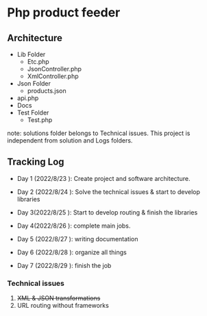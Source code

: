 # Php product feeder

## Architecture

* Lib Folder
  * Etc.php
  * JsonController.php
  * XmlController.php
* Json Folder
  * products.json
* api.php
* Docs
* Test Folder
  * Test.php


note: solutions folder belongs to  Technical issues. This project is independent from solution and Logs folders.

## Tracking Log

* Day 1 (2022/8/23 ): Create project and software architecture. 
* Day 2 (2022/8/24 ): Solve the technical issues & start to develop libraries

* Day 3(2022/8/25 ): Start to develop routing & finish the libraries

* Day 4(2022/8/26 ): complete main jobs.

* Day 5 (2022/8/27 ): writing documentation

* Day 6 (2022/8/28 ): organize all things

* Day 7 (2022/8/29 ): finish the job 

### Technical issues
1. <s>XML & JSON transformations</s>
2. URL routing without frameworks
 